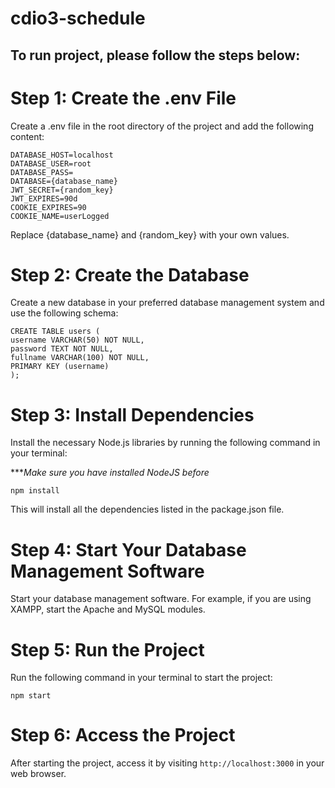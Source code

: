 # cdio3-schedule
## To run project, please follow the steps below:

# Step 1: Create the .env File
Create a .env file in the root directory of the project and add the following content:

```
DATABASE_HOST=localhost
DATABASE_USER=root
DATABASE_PASS=
DATABASE={database_name}
JWT_SECRET={random_key}
JWT_EXPIRES=90d
COOKIE_EXPIRES=90
COOKIE_NAME=userLogged
```

Replace {database_name} and {random_key} with your own values.

# Step 2: Create the Database

Create a new database in your preferred database management system and use the following schema:

```
CREATE TABLE users (
username VARCHAR(50) NOT NULL,
password TEXT NOT NULL,
fullname VARCHAR(100) NOT NULL,
PRIMARY KEY (username)
);
```

# Step 3: Install Dependencies

Install the necessary Node.js libraries by running the following command in your terminal:

****Make sure you have installed NodeJS before*

```
npm install
```

This will install all the dependencies listed in the package.json file.

# Step 4: Start Your Database Management Software

Start your database management software. For example, if you are using XAMPP, start the Apache and MySQL modules.

# Step 5: Run the Project

Run the following command in your terminal to start the project:

```
npm start
```

# Step 6: Access the Project

After starting the project, access it by visiting `http://localhost:3000` in your web browser.
